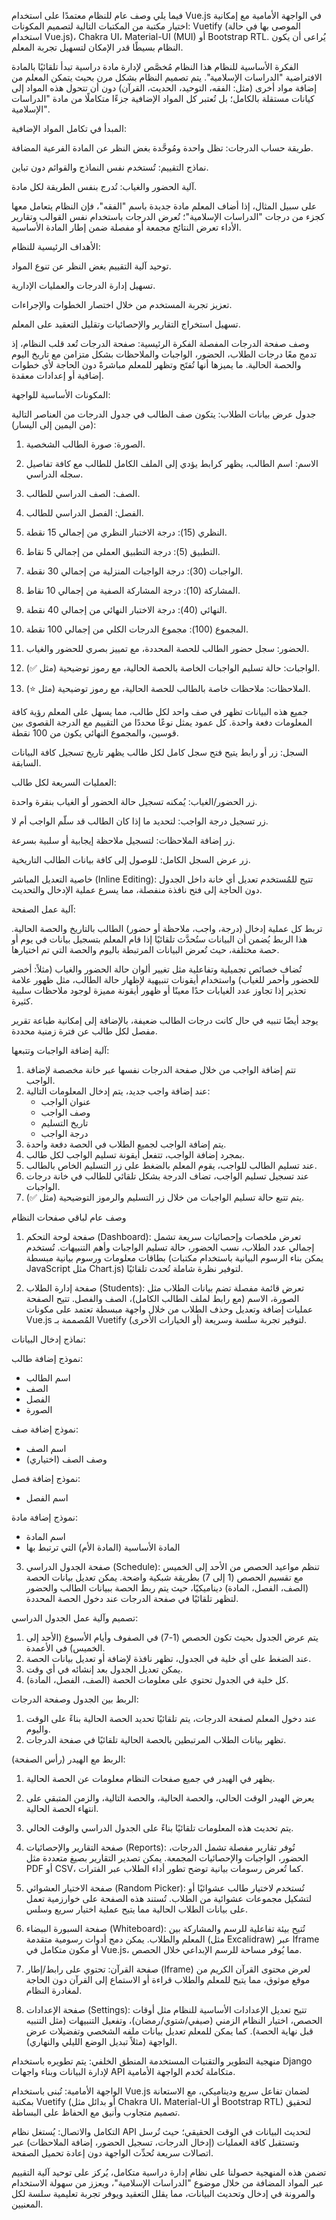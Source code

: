 
فيما يلي وصف عام للنظام معتمدًا على استخدام Vue.js في الواجهة الأمامية مع إمكانية اختيار مكتبة من المكتبات التالية لتصميم المكونات: Vuetify (الموصى بها في حالة استخدام Vue.js)، Chakra UI، Material-UI (MUI) أو Bootstrap RTL. يُراعى أن يكون النظام بسيطًا قدر الإمكان لتسهيل تجربة المعلم.

الفكرة الأساسية للنظام
هذا النظام مُخصَّص لإدارة مادة دراسية تبدأ تلقائيًا بالمادة الافتراضية "الدراسات الإسلامية". يتم تصميم النظام بشكل مرن بحيث يتمكن المعلم من إضافة مواد أخرى (مثل: الفقه، التوحيد، الحديث، القرآن) دون أن تتحول هذه المواد إلى كيانات مستقلة بالكامل؛ بل تُعتبر كل المواد الإضافية جزءًا متكاملًا من مادة "الدراسات الإسلامية".

المبدأ في تكامل المواد الإضافية:

طريقة حساب الدرجات: تظل واحدة ومُوحَّدة بغض النظر عن المادة الفرعية المضافة.

نماذج التقييم: تُستخدم نفس النماذج والقوائم دون تباين.

آلية الحضور والغياب: تُدرج بنفس الطريقة لكل مادة.

على سبيل المثال، إذا أضاف المعلم مادة جديدة باسم "الفقه"، فإن النظام يتعامل معها كجزء من درجات "الدراسات الإسلامية"؛ تُعرض الدرجات باستخدام نفس القوالب وتقارير الأداء تعرض النتائج مجمعة أو مفصلة ضمن إطار المادة الأساسية.

الأهداف الرئيسية للنظام:

توحيد آلية التقييم بغض النظر عن تنوع المواد.

تسهيل إدارة الدرجات والعمليات الإدارية.

تعزيز تجربة المستخدم من خلال اختصار الخطوات والإجراءات.

تسهيل استخراج التقارير والإحصائيات وتقليل التعقيد على المعلم.

وصف صفحة الدرجات المفصلة
الفكرة الرئيسية:
صفحة الدرجات تُعد قلب النظام، إذ تدمج معًا درجات الطلاب، الحضور، الواجبات والملاحظات بشكل متزامن مع تاريخ اليوم والحصة الحالية. ما يميزها أنها تُفتَح وتظهر للمعلم مباشرةً دون الحاجة لأي خطوات إضافية أو إعدادات معقدة.

المكونات الأساسية للواجهة:

جدول عرض بيانات الطلاب:
يتكون صف الطالب في جدول الدرجات من العناصر التالية (من اليمين إلى اليسار):

1. الصورة: صورة الطالب الشخصية.

2. الاسم: اسم الطالب، يظهر كرابط يؤدي إلى الملف الكامل للطالب مع كافة تفاصيل سجله الدراسي.

3. الصف: الصف الدراسي للطالب.

4. الفصل: الفصل الدراسي للطالب.

5. النظري (15): درجة الاختبار النظري من إجمالي 15 نقطة.

6. التطبيق (5): درجة التطبيق العملي من إجمالي 5 نقاط.

7. الواجبات (30): درجة الواجبات المنزلية من إجمالي 30 نقطة.

8. المشاركة (10): درجة المشاركة الصفية من إجمالي 10 نقاط.

9. النهائي (40): درجة الاختبار النهائي من إجمالي 40 نقطة.

10. المجموع (100): مجموع الدرجات الكلي من إجمالي 100 نقطة.

11. الحضور: سجل حضور الطالب للحصة المحددة، مع تمييز بصري للحضور والغياب.

12. الواجبات: حالة تسليم الواجبات الخاصة بالحصة الحالية، مع رموز توضيحية (مثل ✅).

13. الملاحظات: ملاحظات خاصة بالطالب للحصة الحالية، مع رموز توضيحية (مثل ⭐).

جميع هذه البيانات تظهر في صف واحد لكل طالب، مما يسهل على المعلم رؤية كافة المعلومات دفعة واحدة. كل عمود يمثل نوعًا محددًا من التقييم مع الدرجة القصوى بين قوسين، والمجموع النهائي يكون من 100 نقطة.

السجل: زر أو رابط يتيح فتح سجل كامل لكل طالب يظهر تاريخ تسجيل كافة البيانات السابقة.

العمليات السريعة لكل طالب:

زر الحضور/الغياب: يُمكنه تسجيل حالة الحضور أو الغياب بنقرة واحدة.

زر تسجيل درجة الواجب: لتحديد ما إذا كان الطالب قد سلّم الواجب أم لا.

زر إضافة الملاحظات: لتسجيل ملاحظة إيجابية أو سلبية بسرعة.

زر عرض السجل الكامل: للوصول إلى كافة بيانات الطالب التاريخية.

خاصية التعديل المباشر (Inline Editing): تتيح للمُستخدم تعديل أي خانة داخل الجدول دون الحاجة إلى فتح نافذة منفصلة، مما يسرع عملية الإدخال والتحديث.

آلية عمل الصفحة:

تربط كل عملية إدخال (درجة، واجب، ملاحظة أو حضور) الطالب بالتاريخ والحصة الحالية. هذا الربط يُضمن أن البيانات ستُحدَّث تلقائيًا إذا قام المعلم بتسجيل بيانات في يوم أو حصة مختلفة، حيث تُعرض البيانات المرتبطة باليوم والحصة التي تم اختيارها.

تُضاف خصائص تجميلية وتفاعلية مثل تغيير ألوان حالة الحضور والغياب (مثلاً: أخضر للحضور وأحمر للغياب) واستخدام أيقونات تنبيهية لإظهار حالة الطالب، مثل ظهور علامة تحذير إذا تجاوز عدد الغيابات حدًا معينًا أو ظهور أيقونة مميزة لوجود ملاحظات سلبية كثيرة.

يوجد أيضًا تنبيه في حال كانت درجات الطالب ضعيفة، بالإضافة إلى إمكانية طباعة تقرير مفصل لكل طالب عن فترة زمنية محددة.

آلية إضافة الواجبات وتتبعها:
1. تتم إضافة الواجب من خلال صفحة الدرجات نفسها عبر خانة مخصصة لإضافة الواجب.
2. عند إضافة واجب جديد، يتم إدخال المعلومات التالية:
   - عنوان الواجب
   - وصف الواجب
   - تاريخ التسليم
   - درجة الواجب
3. يتم إضافة الواجب لجميع الطلاب في الحصة دفعة واحدة.
4. بمجرد إضافة الواجب، تتفعل أيقونة تسليم الواجب لكل طالب.
5. عند تسليم الطالب للواجب، يقوم المعلم بالضغط على زر التسليم الخاص بالطالب.
6. عند تسجيل تسليم الواجب، تضاف الدرجة بشكل تلقائي للطالب في خانة درجات الواجبات.
7. يتم تتبع حالة تسليم الواجبات من خلال زر التسليم والرموز التوضيحية (مثل ✅).

وصف عام لباقي صفحات النظام
1. صفحة لوحة التحكم (Dashboard):
تعرض ملخصات وإحصائيات سريعة تشمل إجمالي عدد الطلاب، نسب الحضور، حالة تسليم الواجبات وأهم التنبيهات. تُستخدم بطاقات معلومات ورسوم بيانية مبسطة (يمكن بناء الرسوم البيانية باستخدام مكتبات JavaScript مثل Chart.js) لتوفير نظرة شاملة تُحدث تلقائيًا.

2. صفحة إدارة الطلاب (Students):
تعرض قائمة مفصلة تضم بيانات الطلاب مثل الصورة، الاسم (مع رابط لملف الطالب الكامل)، الصف والفصل. تتيح الصفحة عمليات إضافة وتعديل وحذف الطلاب من خلال واجهة مبسطة تعتمد على مكونات Vue.js المُصممة بـ Vuetify (أو الخيارات الأخرى) لتوفير تجربة سلسة وسريعة.

نماذج إدخال البيانات:

نموذج إضافة طالب:
- اسم الطالب
- الصف
- الفصل
- الصورة

نموذج إضافة صف:
- اسم الصف
- وصف الصف (اختياري)

نموذج إضافة فصل:
- اسم الفصل

نموذج إضافة مادة:
- اسم المادة
- المادة الأساسية (المادة الأم) التي ترتبط بها

3. صفحة الجدول الدراسي (Schedule):
تنظم مواعيد الحصص من الأحد إلى الخميس مع تقسيم الحصص (1 إلى 7) بطريقة شبكية واضحة. يمكن تعديل بيانات الحصة (الصف، الفصل، المادة) ديناميكيًا، حيث يتم ربط الحصة ببيانات الطالب والحضور لتظهر تلقائيًا في صفحة الدرجات عند دخول الحصة المحددة.

تصميم وآلية عمل الجدول الدراسي:
1. يتم عرض الجدول بحيث تكون الحصص (1-7) في الصفوف وأيام الأسبوع (الأحد إلى الخميس) في الأعمدة.
2. عند الضغط على أي خلية في الجدول، تظهر نافذة لإضافة أو تعديل بيانات الحصة.
3. يمكن تعديل الجدول بعد إنشائه في أي وقت.
4. كل خلية في الجدول تحتوي على معلومات الحصة (الصف، الفصل، المادة).

الربط بين الجدول وصفحة الدرجات:
1. عند دخول المعلم لصفحة الدرجات، يتم تلقائيًا تحديد الحصة الحالية بناءً على الوقت واليوم.
2. تظهر بيانات الطلاب المرتبطين بالحصة الحالية تلقائيًا في صفحة الدرجات.

الربط مع الهيدر (رأس الصفحة):
1. يظهر في الهيدر في جميع صفحات النظام معلومات عن الحصة الحالية.
2. يعرض الهيدر الوقت الحالي، والحصة الحالية، والحصة التالية، والزمن المتبقي على انتهاء الحصة الحالية.
3. يتم تحديث هذه المعلومات تلقائيًا بناءً على الجدول الدراسي والوقت الحالي.

4. صفحة التقارير والإحصائيات (Reports):
تُوفر تقارير مفصلة تشمل الدرجات، الحضور، الواجبات والإحصائيات المجمعة. يمكن تصدير التقارير بصيغ متعددة مثل PDF أو CSV، كما تُعرض رسومات بيانية توضح تطور أداء الطلاب عبر الفترات.

5. صفحة الاختيار العشوائي (Random Picker):
تُستخدم لاختيار طالب عشوائيًا أو لتشكيل مجموعات عشوائية من الطلاب. تُستند هذه الصفحة على خوارزمية تعمل على بيانات الطلاب الحالية مما يتيح عملية اختيار سريع وسلس.

6. صفحة السبورة البيضاء (Whiteboard):
تُتيح بيئة تفاعلية للرسم والمشاركة بين المعلم والطلاب. يمكن دمج أدوات رسومية متقدمة (مثل Excalidraw) عبر Iframe أو مكون متكامل في Vue.js، مما يُوفر مساحة للرسم الإبداعي خلال الحصص.

7. صفحة القرآن:
تحتوي على رابط/إطار (Iframe) لعرض محتوى القرآن الكريم من موقع موثوق، مما يتيح للمعلم والطلاب قراءة أو الاستماع إلى القرآن دون الحاجة لمغادرة النظام.

8. صفحة الإعدادات (Settings):
تتيح تعديل الإعدادات الأساسية للنظام مثل أوقات الحصص، اختيار النظام الزمني (صيفي/شتوي/رمضان)، وتفعيل التنبيهات (مثل التنبيه قبل نهاية الحصة). كما يمكن للمعلم تعديل بيانات ملفه الشخصي وتفضيلات عرض الواجهة (مثلاً تبديل الوضع الليلي والنهاري).

منهجية التطوير والتقنيات المستخدمة
المنطق الخلفي: يتم تطويره باستخدام Django لإدارة البيانات وبناء واجهات API متكاملة تُخدم الواجهة الأمامية.

الواجهة الأمامية: تُبنى باستخدام Vue.js لضمان تفاعل سريع وديناميكي، مع الاستعانة بمكتبة Vuetify (أو بدائل مثل Chakra UI، Material-UI أو Bootstrap RTL) لتحقيق تصميم متجاوب وأنيق مع الحفاظ على البساطة.

التكامل والاتصال: يُستغل نظام API لتحديث البيانات في الوقت الحقيقي؛ حيث تُرسل وتستقبل كافة العمليات (إدخال الدرجات، تسجيل الحضور، إضافة الملاحظات) عبر اتصالات سريعة تُحدِّث الواجهة دون إعادة تحميل الصفحة.

تضمن هذه المنهجية حصولنا على نظام إدارة دراسية متكامل، يُركز على توحيد آلية التقييم عبر المواد المضافة من خلال موضوع "الدراسات الإسلامية"، ويعزز من سهولة الاستخدام والمرونة في إدخال وتحديث البيانات، مما يقلل التعقيد ويوفر تجربة تعليمية سلسة لكل المعنيين.